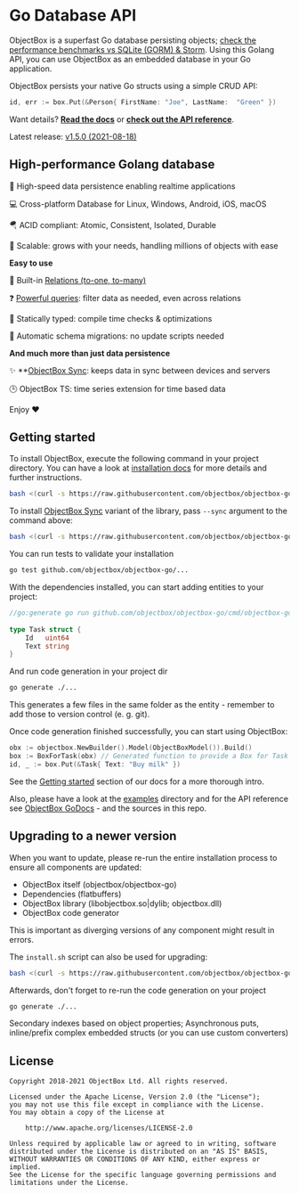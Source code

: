 Go Database API
================
ObjectBox is a superfast Go database persisting objects; [check the performance benchmarks vs SQLite (GORM) & Storm](https://objectbox.io/go-1-0-release-and-performance-benchmarks/). Using this Golang API, you can use ObjectBox as an embedded database in your Go application.

ObjectBox persists your native Go structs using a simple CRUD API:

```go
id, err := box.Put(&Person{ FirstName: "Joe", LastName:  "Green" })
```

Want details? **[Read the docs](https://golang.objectbox.io/)** or
**[check out the API reference](https://godoc.org/github.com/objectbox/objectbox-go/objectbox)**.

Latest release: [v1.5.0 (2021-08-18)](https://golang.objectbox.io/)

High-performance Golang database
-------------
🏁 High-speed data persistence enabling realtime applications

💻 Cross-platform Database for Linux, Windows, Android, iOS, macOS

🪂 ACID compliant: Atomic, Consistent, Isolated, Durable

🌱 Scalable: grows with your needs, handling millions of objects with ease



**Easy to use**

🔗 Built-in [Relations (to-one, to-many)](https://golang.objectbox.io/relations)

❓ [Powerful queries](https://golang.objectbox.io/queries): filter data as needed, even across relations

🦮 Statically typed: compile time checks & optimizations

📃 Automatic schema migrations: no update scripts needed



**And much more than just data persistence**

✨ **[ObjectBox Sync](https://objectbox.io/sync/): keeps data in sync between devices and servers

🕒 ObjectBox TS: time series extension for time based data


Enjoy ❤️


Getting started
---------------
To install ObjectBox, execute the following command in your project directory. 
You can have a look at [installation docs](https://golang.objectbox.io/install) for more details and further instructions. 
```bash
bash <(curl -s https://raw.githubusercontent.com/objectbox/objectbox-go/main/install.sh)
```

To install [ObjectBox Sync](https://objectbox.io/sync/) variant of the library, pass `--sync` argument to the command above:

```bash
bash <(curl -s https://raw.githubusercontent.com/objectbox/objectbox-go/main/install.sh) --sync
```

You can run tests to validate your installation
```bash
go test github.com/objectbox/objectbox-go/...
```

With the dependencies installed, you can start adding entities to your project:
```go
//go:generate go run github.com/objectbox/objectbox-go/cmd/objectbox-gogen
​
type Task struct {
	Id   uint64
	Text string
}
```
And run code generation in your project dir
```bash
go generate ./...
```
This generates a few files in the same folder as the entity - remember to add those to version control (e. g. git).

Once code generation finished successfully, you can start using ObjectBox:
```go
obx := objectbox.NewBuilder().Model(ObjectBoxModel()).Build()
box := BoxForTask(obx) // Generated function to provide a Box for Task objects
id, _ := box.Put(&Task{ Text: "Buy milk" })
```

See the [Getting started](https://golang.objectbox.io/getting-started) section of our docs for a more thorough intro. 

Also, please have a look at the [examples](examples) directory and for the API reference see 
[ObjectBox GoDocs](https://godoc.org/github.com/objectbox/objectbox-go/objectbox) - and the sources in this repo. 

Upgrading to a newer version
----------------------------
When you want to update, please re-run the entire installation process to ensure all components are updated:

* ObjectBox itself (objectbox/objectbox-go)
* Dependencies (flatbuffers)
* ObjectBox library (libobjectbox.so|dylib; objectbox.dll)
* ObjectBox code generator

This is important as diverging versions of any component might result in errors.
  
The `install.sh` script can also be used for upgrading:
 ```bash
bash <(curl -s https://raw.githubusercontent.com/objectbox/objectbox-go/main/install.sh)
 ```
 
Afterwards, don't forget to re-run the code generation on your project
```bash
go generate ./...
```

Secondary indexes based on object properties; Asynchronous puts, inline/prefix complex embedded structs (or you can use custom converters)

License
-------
    Copyright 2018-2021 ObjectBox Ltd. All rights reserved.
    
    Licensed under the Apache License, Version 2.0 (the "License");
    you may not use this file except in compliance with the License.
    You may obtain a copy of the License at
    
        http://www.apache.org/licenses/LICENSE-2.0
    
    Unless required by applicable law or agreed to in writing, software
    distributed under the License is distributed on an "AS IS" BASIS,
    WITHOUT WARRANTIES OR CONDITIONS OF ANY KIND, either express or implied.
    See the License for the specific language governing permissions and
    limitations under the License.

